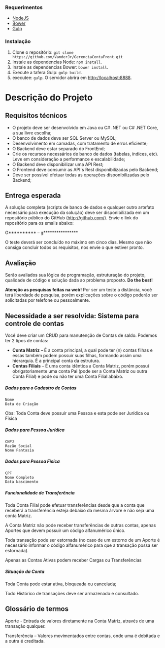
### Requerimentos
* [NodeJS](http://nodejs.org/) 
* [Bower](http://bower.io)
* [Gulp](http://gulpjs.com)

### Instalação 
1. Clone o repositório: `git clone https://github.com/VanderJr/GerenciaContaFront.git`
2. Instale as dependencias Node: `npm install`.
3. Instale as dependencias Bower: `bower install`.
4. Execute a tafera Gulp: `gulp build`.
5. executee: `gulp`. O servidor abrirá em [http://localhost:8888](http://localhost:8888).



# Descrição do Projeto

## Requisitos técnicos

* O projeto deve ser desenvolvido em Java ou C# .NET ou C# .NET Core, a sua livre escolha;
* O banco de dados deve ser SQL Server ou MySQL;
* Desenvolvimento em camadas, com tratamento de erros eficiente;
* O Backend deve estar separado do FrontEnd;
* Crie os recursos necessários de banco de dados (tabelas, índices, etc). Leve em consideração a performance e escalabilidade;
* O Backend deve disponibilizar uma API Rest;
* O Frontend deve consumir as API´s Rest disponibilizadas pelo Backend;
* Deve ser possível efetuar todas as operações disponibilizadas pelo Backend; 

## Entrega esperada

A solução completa (scripts de banco de dados e qualquer outro artefato necessário para execução da solução) deve ser disponibilizada em um repositório público do GitHub (http://github.com/). Envie o link do repositório para os
emails abaixo:

G********** – g****************

O teste deverá ser concluído no máximo em cinco dias. Mesmo que não consiga concluir todos os requisitos, nos
envie o que estiver pronto.

## Avaliação

Serão avaliados sua lógica de programação, estruturação do projeto, qualidade de código e solução dada ao problema proposto. **Do the best!**

**Atenção as pesquisas feitas na web!** Por ser um teste a distância, você terá liberdade de pesquisa, porém explicações sobre o código poderão ser solicitadas por telefone ou pessoalmente.

## Necessidade a ser resolvida: Sistema para controle de contas

Você deve criar um CRUD para manutenção de Contas de saldo. Podemos ter 2 tipos de contas:

* **Conta Matriz** – É a conta principal, a qual pode ter (n) contas filhas e essas também podem possuir suas filhas, formando assim uma hierarquia. É a principal conta da estrutura.
* **Contas Filiais** – É uma conta idêntica a Conta Matriz, porém possui obrigatoriamente uma conta Pai (pode ser a Conta Matriz ou outra Conta Filial) e pode ou não ter uma Conta Filial abaixo.

##### Dados para o Cadastro de Contas

```
Nome
Data de Criação
```

Obs: Toda Conta deve possuir uma Pessoa e esta pode ser Jurídica ou Física

##### Dados para Pessoa Jurídica

```
CNPJ
Razão Social
Nome Fantasia
```

##### Dados para Pessoa Física

```
CPF
Nome Completo
Data Nascimento
```

##### **Funcionalidade de Transferência**

Toda Conta Filial pode efetuar transferências desde que a conta que receberá a transferência esteja debaixo da mesma árvore e não seja uma conta Matriz.

A Conta Matriz não pode receber transferências de outras contas, apenas Aportes que devem possuir um código alfanumérico único.

Toda transação pode ser estornada (no caso de um estorno de um Aporte é necessário informar o código alfanumérico para que a transação possa ser estornada).

Apenas as Contas Ativas podem receber Cargas ou Transferências

##### **Situação da Conta**

Toda Conta pode estar ativa, bloqueada ou cancelada;

Todo Histórico de transações deve ser armazenado e consultado.

## **Glossário de termos**

Aporte - Entrada de valores diretamente na Conta Matriz, através de uma transação qualquer.

Transferência – Valores movimentados entre contas, onde uma é debitada e a outra é creditada.
